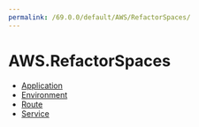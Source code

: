 ```yaml
---
permalink: /69.0.0/default/AWS/RefactorSpaces/
---
```


# AWS.RefactorSpaces



* [Application](Application.md)
* [Environment](Environment.md)
* [Route](Route.md)
* [Service](Service.md)